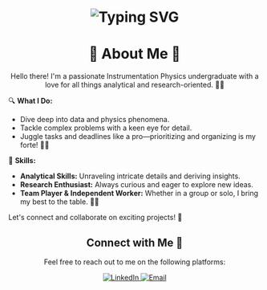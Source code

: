 <div align="center">
    <h1>
        <img src="https://readme-typing-svg.herokuapp.com?font=Jetbrains+mono&size=40&duration=3000&color=7C93C3&center=true&vCenter=true&width=435&lines=Hey..+I'm+Aisah;This+is..;..my+Github..;" alt="Typing SVG"/>
    </h1>
</div>

<div align="center">
    <h1>🌟 About Me 🌟</h1>
    <p>Hello there! I'm a passionate Instrumentation Physics undergraduate with a love for all things analytical and research-oriented. 🧪✨</p>
</div>

🔍 **What I Do:**
- Dive deep into data and physics phenomena.
- Tackle complex problems with a keen eye for detail.
- Juggle tasks and deadlines like a pro—prioritizing and organizing is my forte! 📅🔧

🌱 **Skills:**
- **Analytical Skills:** Unraveling intricate details and deriving insights.
- **Research Enthusiast:** Always curious and eager to explore new ideas.
- **Team Player & Independent Worker:** Whether in a group or solo, I bring my best to the table. 🤝💡

Let's connect and collaborate on exciting projects! 🚀


<div align="center">
    <h2>Connect with Me 🚀</h2>
    <p>Feel free to reach out to me on the following platforms:</p>
    <a href="[https://www.linkedin.com/in/[YourLinkedIn]/](https://www.linkedin.com/in/aisah-228035181/)">
        <img src="https://img.shields.io/badge/LinkedIn-0077B5?style=for-the-badge&logo=linkedin&logoColor=white" alt="LinkedIn"/>
    </a>
    <a href="mailto:your-email@example.com">
        <img src="https://img.shields.io/badge/Email-0078D4?style=for-the-badge&logo=gmail&logoColor=white" alt="Email"/>
    </a>

</div>

